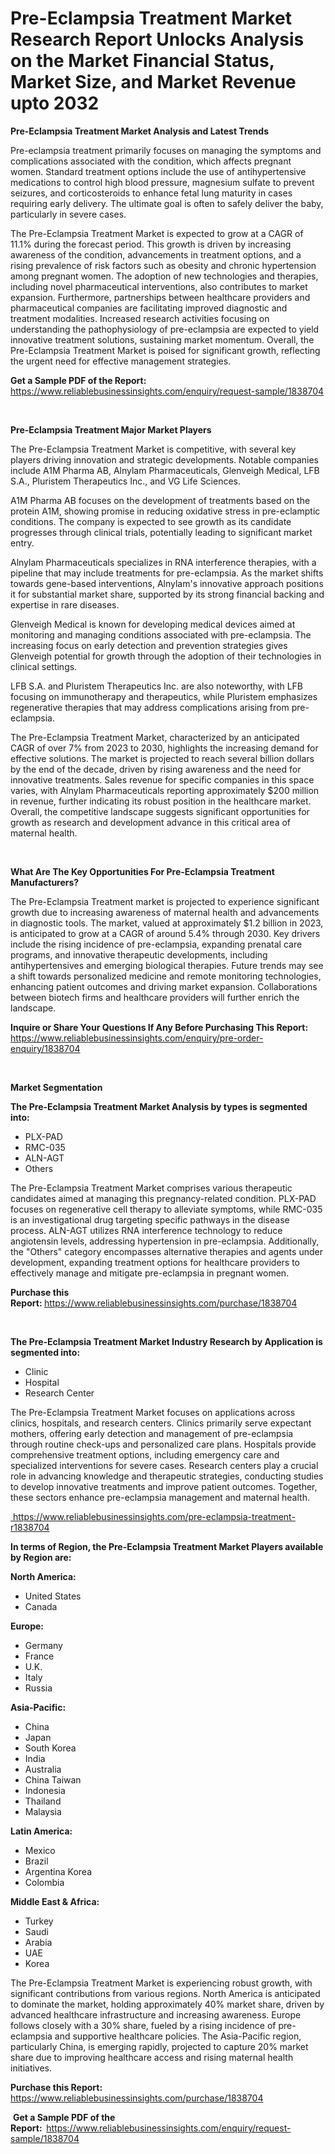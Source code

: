 <p><h1>Pre-Eclampsia Treatment Market Research Report Unlocks Analysis on the Market Financial Status, Market Size, and Market Revenue upto 2032</h1></p><p><strong>Pre-Eclampsia Treatment Market Analysis and Latest Trends</strong></p>
<p><p>Pre-eclampsia treatment primarily focuses on managing the symptoms and complications associated with the condition, which affects pregnant women. Standard treatment options include the use of antihypertensive medications to control high blood pressure, magnesium sulfate to prevent seizures, and corticosteroids to enhance fetal lung maturity in cases requiring early delivery. The ultimate goal is often to safely deliver the baby, particularly in severe cases. </p><p>The Pre-Eclampsia Treatment Market is expected to grow at a CAGR of 11.1% during the forecast period. This growth is driven by increasing awareness of the condition, advancements in treatment options, and a rising prevalence of risk factors such as obesity and chronic hypertension among pregnant women. The adoption of new technologies and therapies, including novel pharmaceutical interventions, also contributes to market expansion. Furthermore, partnerships between healthcare providers and pharmaceutical companies are facilitating improved diagnostic and treatment modalities. Increased research activities focusing on understanding the pathophysiology of pre-eclampsia are expected to yield innovative treatment solutions, sustaining market momentum. Overall, the Pre-Eclampsia Treatment Market is poised for significant growth, reflecting the urgent need for effective management strategies.</p></p>
<p><strong>Get a Sample PDF of the Report:&nbsp;</strong> <a href="https://www.reliablebusinessinsights.com/enquiry/request-sample/1838704?utm_campaign=101&utm_medium=2&utm_source=Github&utm_content=ia&utm_term=13042025&utm_id=pre-eclampsia-treatment">https://www.reliablebusinessinsights.com/enquiry/request-sample/1838704</a></p>
<p>&nbsp;</p>
<p><strong>Pre-Eclampsia Treatment Major Market Players</strong></p>
<p><p>The Pre-Eclampsia Treatment Market is competitive, with several key players driving innovation and strategic developments. Notable companies include A1M Pharma AB, Alnylam Pharmaceuticals, Glenveigh Medical, LFB S.A., Pluristem Therapeutics Inc., and VG Life Sciences.</p><p>A1M Pharma AB focuses on the development of treatments based on the protein A1M, showing promise in reducing oxidative stress in pre-eclamptic conditions. The company is expected to see growth as its candidate progresses through clinical trials, potentially leading to significant market entry.</p><p>Alnylam Pharmaceuticals specializes in RNA interference therapies, with a pipeline that may include treatments for pre-eclampsia. As the market shifts towards gene-based interventions, Alnylam's innovative approach positions it for substantial market share, supported by its strong financial backing and expertise in rare diseases.</p><p>Glenveigh Medical is known for developing medical devices aimed at monitoring and managing conditions associated with pre-eclampsia. The increasing focus on early detection and prevention strategies gives Glenveigh potential for growth through the adoption of their technologies in clinical settings.</p><p>LFB S.A. and Pluristem Therapeutics Inc. are also noteworthy, with LFB focusing on immunotherapy and therapeutics, while Pluristem emphasizes regenerative therapies that may address complications arising from pre-eclampsia.</p><p>The Pre-Eclampsia Treatment Market, characterized by an anticipated CAGR of over 7% from 2023 to 2030, highlights the increasing demand for effective solutions. The market is projected to reach several billion dollars by the end of the decade, driven by rising awareness and the need for innovative treatments. Sales revenue for specific companies in this space varies, with Alnylam Pharmaceuticals reporting approximately $200 million in revenue, further indicating its robust position in the healthcare market. Overall, the competitive landscape suggests significant opportunities for growth as research and development advance in this critical area of maternal health.</p></p>
<p>&nbsp;</p>
<p><strong>What Are The Key Opportunities For Pre-Eclampsia Treatment Manufacturers?</strong></p>
<p><p>The Pre-Eclampsia Treatment market is projected to experience significant growth due to increasing awareness of maternal health and advancements in diagnostic tools. The market, valued at approximately $1.2 billion in 2023, is anticipated to grow at a CAGR of around 5.4% through 2030. Key drivers include the rising incidence of pre-eclampsia, expanding prenatal care programs, and innovative therapeutic developments, including antihypertensives and emerging biological therapies. Future trends may see a shift towards personalized medicine and remote monitoring technologies, enhancing patient outcomes and driving market expansion. Collaborations between biotech firms and healthcare providers will further enrich the landscape.</p></p>
<p><strong>Inquire or Share Your Questions If Any Before Purchasing This Report:</strong> <a href="https://www.reliablebusinessinsights.com/enquiry/pre-order-enquiry/1838704?utm_campaign=101&utm_medium=2&utm_source=Github&utm_content=ia&utm_term=13042025&utm_id=pre-eclampsia-treatment">https://www.reliablebusinessinsights.com/enquiry/pre-order-enquiry/1838704</a></p>
<p>&nbsp;</p>
<p><strong>Market Segmentation</strong></p>
<p><strong>The Pre-Eclampsia Treatment Market Analysis by types is segmented into:</strong></p>
<p><ul><li>PLX-PAD</li><li>RMC-035</li><li>ALN-AGT</li><li>Others</li></ul></p>
<p><p>The Pre-Eclampsia Treatment Market comprises various therapeutic candidates aimed at managing this pregnancy-related condition. PLX-PAD focuses on regenerative cell therapy to alleviate symptoms, while RMC-035 is an investigational drug targeting specific pathways in the disease process. ALN-AGT utilizes RNA interference technology to reduce angiotensin levels, addressing hypertension in pre-eclampsia. Additionally, the "Others" category encompasses alternative therapies and agents under development, expanding treatment options for healthcare providers to effectively manage and mitigate pre-eclampsia in pregnant women.</p></p>
<p><strong>Purchase this Report:&nbsp;</strong><a href="https://www.reliablebusinessinsights.com/purchase/1838704?utm_campaign=101&utm_medium=2&utm_source=Github&utm_content=ia&utm_term=13042025&utm_id=pre-eclampsia-treatment">https://www.reliablebusinessinsights.com/purchase/1838704</a></p>
<p>&nbsp;</p>
<p><strong>The Pre-Eclampsia Treatment Market Industry Research by Application is segmented into:</strong></p>
<p><ul><li>Clinic</li><li>Hospital</li><li>Research Center</li></ul></p>
<p><p>The Pre-Eclampsia Treatment Market focuses on applications across clinics, hospitals, and research centers. Clinics primarily serve expectant mothers, offering early detection and management of pre-eclampsia through routine check-ups and personalized care plans. Hospitals provide comprehensive treatment options, including emergency care and specialized interventions for severe cases. Research centers play a crucial role in advancing knowledge and therapeutic strategies, conducting studies to develop innovative treatments and improve patient outcomes. Together, these sectors enhance pre-eclampsia management and maternal health.</p></p>
<p><a href="https://www.reliablebusinessinsights.com/pre-eclampsia-treatment-r1838704?utm_campaign=101&utm_medium=2&utm_source=Github&utm_content=ia&utm_term=13042025&utm_id=pre-eclampsia-treatment">&nbsp;https://www.reliablebusinessinsights.com/pre-eclampsia-treatment-r1838704</a></p>
<p><strong>In terms of Region, the Pre-Eclampsia Treatment Market Players available by Region are:</strong></p>
<p>
    <p> <strong> North America: </strong>
        <ul>
            <li>United States</li>
            <li>Canada</li>
        </ul>
        </p> 
    <p> <strong> Europe: </strong>
        <ul>
            <li>Germany</li>
            <li>France</li>
            <li>U.K.</li>
            <li>Italy</li>
            <li>Russia</li>
        </ul>
        </p> 
    <p> <strong> Asia-Pacific: </strong>
        <ul>
            <li>China</li>
            <li>Japan</li>
            <li>South Korea</li>
            <li>India</li>
            <li>Australia</li>
            <li>China Taiwan</li>
            <li>Indonesia</li>
            <li>Thailand</li>
            <li>Malaysia</li>
        </ul>
        </p> 
    <p> <strong> Latin America: </strong>
        <ul>
            <li>Mexico</li>
            <li>Brazil</li>
            <li>Argentina Korea</li>
            <li>Colombia</li>
        </ul>
        </p> 
    <p> <strong> Middle East & Africa: </strong>
        <ul>
            <li>Turkey</li>
            <li>Saudi</li>
            <li>Arabia</li>
            <li>UAE</li>
            <li>Korea</li>
        </ul>
    </p>
    </p>
<p><p>The Pre-Eclampsia Treatment Market is experiencing robust growth, with significant contributions from various regions. North America is anticipated to dominate the market, holding approximately 40% market share, driven by advanced healthcare infrastructure and increasing awareness. Europe follows closely with a 30% share, fueled by a rising incidence of pre-eclampsia and supportive healthcare policies. The Asia-Pacific region, particularly China, is emerging rapidly, projected to capture 20% market share due to improving healthcare access and rising maternal health initiatives.</p></p>
<p><strong>Purchase this Report: </strong><a href="https://www.reliablebusinessinsights.com/purchase/1838704?utm_campaign=101&utm_medium=2&utm_source=Github&utm_content=ia&utm_term=13042025&utm_id=pre-eclampsia-treatment">https://www.reliablebusinessinsights.com/purchase/1838704</a></p>
<p>&nbsp;<strong>Get a Sample PDF of the Report:&nbsp;&nbsp;</strong><a href="https://www.reliablebusinessinsights.com/enquiry/request-sample/1838704?utm_campaign=101&utm_medium=2&utm_source=Github&utm_content=ia&utm_term=13042025&utm_id=pre-eclampsia-treatment">https://www.reliablebusinessinsights.com/enquiry/request-sample/1838704</a></p>
<p><strong></strong></p>
<p><p></p><p></p><p></p></p>